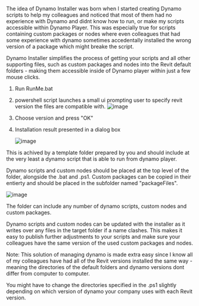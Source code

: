 The idea of Dynamo Installer was born when I started creating Dynamo scripts to help my colleagues and noticed that most of them had no experience with Dynamo and didnt know how to run, or make my scripts accessible within Dynamo Player.
This was especially true for scripts containing custom packages or nodes where even colleagues that had some experience with dynamo sometimes accedentally installed the wrong version of a package which might breake the script.

Dynamo Installer simplifies the process of getting your scripts and all other supporting files, such as custom packages and nodes into the Revit default folders - making them accessible inside of Dynamo player within just a few mouse clicks.


1. Run RunMe.bat
2. powershell script launches a small ui prompting user to specify revit version the files are compatible with.
  ![image](https://github.com/Viktorwikland/Dynamo-Installer/assets/164318861/51411a40-2ee0-4385-ae42-87637c1ba8b7)
3. Choose version and press "OK"
4. Installation result presented in a dialog box
   
   ![image](https://github.com/Viktorwikland/Dynamo-Installer/assets/164318861/9563b288-a058-4b9f-ab12-acc663657a34)


This is achived by a template folder prepared by you and should include at the very least a dynamo script that is able to run from dynamo player.

Dynamo scripts and custom nodes should be placed at the top level of the folder, alongside the .bat and .ps1.
Custom packages can be copied in their entierty and should be placed in the subfolder named "packageFiles".

![image](https://github.com/Viktorwikland/Dynamo-Installer/assets/164318861/623826d7-61d9-4221-9305-f12f4fa787ab)


The folder can include any number of dynamo scripts, custom nodes and custom packages.

Dynamo scripts and custom nodes can be updated with the installer as it writes over any files in the target folder if a name clashes. This makes it easy to publish further adjustments to your scripts and make sure your colleagues have the same version of the used custom packages and nodes.






Note: This solution of managing dynamo is made extra easy since I know all of my colleagues have had all of the Revit versions installed the same way - meaning the directories of the default folders and dynamo versions dont differ from computer to computer.

You might have to change the directories specified in the .ps1 slightly depending on which version of dynamo your company uses with each Revit version.
